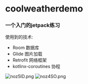 # coolweatherdemo
### 一个入门的jetpack练习
使用到的技术:
* Room 数据库
* Glide 图片加载
* Retrofit 网络框架
* kotlinx-coroutines 协程 

![noz5lD.png](https://s2.ax1x.com/2019/09/18/noz5lD.png) 
![noz4SO.png](https://s2.ax1x.com/2019/09/18/noz4SO.png)
